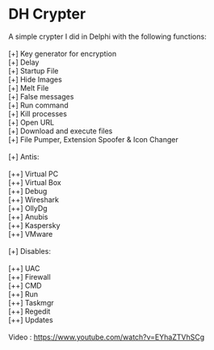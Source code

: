 # DH Crypter

A simple crypter I did in Delphi with the following functions:<br>
<br>
[+] Key generator for encryption<br>
[+] Delay<br>
[+] Startup File<br>
[+] Hide Images<br>
[+] Melt File<br>
[+] False messages<br>
[+] Run command<br>
[+] Kill processes<br>
[+] Open URL<br>
[+] Download and execute files<br>
[+] File Pumper, Extension Spoofer & Icon Changer<br>
<br>
[+] Antis:<br>
<br>
[++] Virtual PC<br>
[++] Virtual Box<br>
[++] Debug<br>
[++] Wireshark<br>
[++] OllyDg<br>
[++] Anubis<br>
[++] Kaspersky<br>
[++] VMware<br>
<br>
[+] Disables:<br>
<br>
[++] UAC<br>
[++] Firewall<br>
[++] CMD<br>
[++] Run<br>
[++] Taskmgr<br>
[++] Regedit<br>
[++] Updates<br>
<br>
Video : https://www.youtube.com/watch?v=EYhaZTVhSCg
